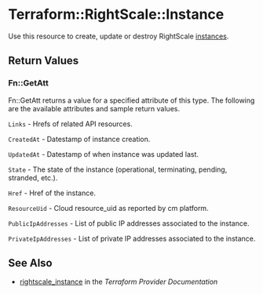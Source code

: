 # Terraform::RightScale::Instance

Use this resource to create, update or destroy RightScale [instances](http://reference.rightscale.com/api1.5/resources/ResourceInstances.html).

## Return Values

### Fn::GetAtt

Fn::GetAtt returns a value for a specified attribute of this type. The following are the available attributes and sample return values.

`Links` - Hrefs of related API resources.

`CreatedAt` - Datestamp of instance creation.

`UpdatedAt` - Datestamp of when instance was updated last.

`State` - The state of the instance (operational, terminating, pending, stranded, etc.).

`Href` - Href of the instance.

`ResourceUid` - Cloud resource_uid as reported by cm platform.

`PublicIpAddresses` - List of public IP addresses associated to the instance.

`PrivateIpAddresses` - List of private IP addresses associated to the instance.

## See Also

* [rightscale_instance](https://www.terraform.io/docs/providers/rightscale/r/instance.html) in the _Terraform Provider Documentation_